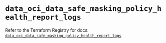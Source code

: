 # `data_oci_data_safe_masking_policy_health_report_logs`

Refer to the Terraform Registry for docs: [`data_oci_data_safe_masking_policy_health_report_logs`](https://registry.terraform.io/providers/hashicorp/oci/7.19.0/docs/data-sources/data_safe_masking_policy_health_report_logs).
